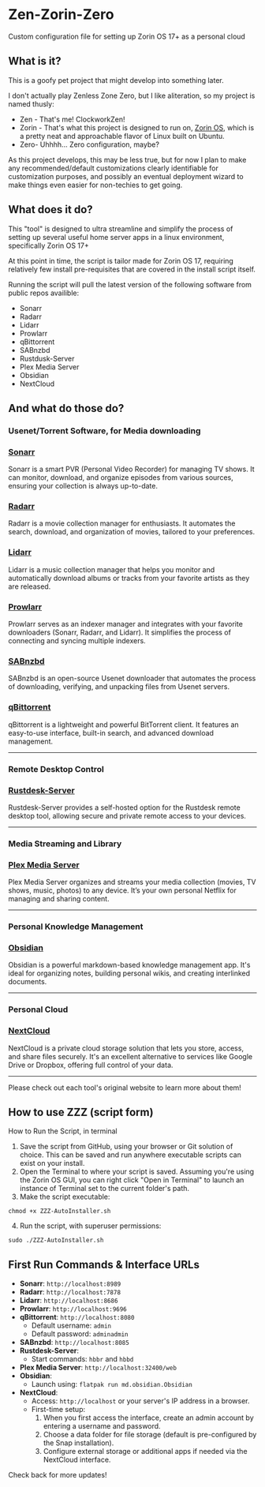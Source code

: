 # Zen-Zorin-Zero
Custom configuration file for setting up Zorin OS 17+ as a personal cloud


## What is it?

This is a goofy pet project that might develop into something later.

I don't actually play Zenless Zone Zero, but I like aliteration, so my project is named thusly:

* Zen - That's me! ClockworkZen!
* Zorin - That's what this project is designed to run on, [Zorin OS](https://zorin.com/os/ "Zorin OS"), which is a pretty neat and approachable flavor of Linux built on Ubuntu.
* Zero- Uhhhh... Zero configuration, maybe? 

As this project develops, this may be less true, but for now I plan to make any recommended/default customizations clearly identifiable for customization purposes, and possibly an eventual deployment wizard to make things even easier for non-techies to get going.

## What does it do?

This "tool" is designed to ultra streamline and simplify the process of setting up several useful home server apps in a linux environment, specifically Zorin OS 17+

At this point in time, the script is tailor made for Zorin OS 17, requiring relatively few install pre-requisites that are covered in the install script itself.

Running the script will pull the latest version of the following software from public repos availible:

* Sonarr
* Radarr
* Lidarr
* Prowlarr
* qBittorrent
* SABnzbd
* Rustdusk-Server
* Plex Media Server
* Obsidian
* NextCloud

## And what do those do?


### Usenet/Torrent Software, for Media downloading

### [Sonarr](https://sonarr.tv/)
Sonarr is a smart PVR (Personal Video Recorder) for managing TV shows. It can monitor, download, and organize episodes from various sources, ensuring your collection is always up-to-date.

### [Radarr](https://radarr.video/)
Radarr is a movie collection manager for enthusiasts. It automates the search, download, and organization of movies, tailored to your preferences.

### [Lidarr](https://lidarr.audio/)
Lidarr is a music collection manager that helps you monitor and automatically download albums or tracks from your favorite artists as they are released.

### [Prowlarr](https://prowlarr.com/)
Prowlarr serves as an indexer manager and integrates with your favorite downloaders (Sonarr, Radarr, and Lidarr). It simplifies the process of connecting and syncing multiple indexers.

### [SABnzbd](https://sabnzbd.org/)
SABnzbd is an open-source Usenet downloader that automates the process of downloading, verifying, and unpacking files from Usenet servers.

### [qBittorrent](https://www.qbittorrent.org/)
qBittorrent is a lightweight and powerful BitTorrent client. It features an easy-to-use interface, built-in search, and advanced download management.

---

### Remote Desktop Control

### [Rustdesk-Server](https://rustdesk.com/)
Rustdesk-Server provides a self-hosted option for the Rustdesk remote desktop tool, allowing secure and private remote access to your devices.

---

### Media Streaming and Library

### [Plex Media Server](https://www.plex.tv/)
Plex Media Server organizes and streams your media collection (movies, TV shows, music, photos) to any device. It’s your own personal Netflix for managing and sharing content.

---

### Personal Knowledge Management

### [Obsidian](https://obsidian.md/)
Obsidian is a powerful markdown-based knowledge management app. It's ideal for organizing notes, building personal wikis, and creating interlinked documents.

---

### Personal Cloud

### [NextCloud](https://nextcloud.com/)
NextCloud is a private cloud storage solution that lets you store, access, and share files securely. It's an excellent alternative to services like Google Drive or Dropbox, offering full control of your data.

---

Please check out each tool's original website to learn more about them!

## How to use ZZZ (script form)

How to Run the Script, in terminal
1.	Save the script from GitHub, using your browser or Git solution of choice. This can be saved and run anywhere executable scripts can exist on your install.
2.  Open the Terminal to where your script is saved. Assuming you're using the Zorin OS GUI, you can right click "Open in Terminal" to launch an instance of Terminal set to the current folder's path.
3.	Make the script executable:
```
chmod +x ZZZ-AutoInstaller.sh
```
4.	Run the script, with superuser permissions:
```
sudo ./ZZZ-AutoInstaller.sh
```


## First Run Commands & Interface URLs

- **Sonarr**: `http://localhost:8989`
- **Radarr**: `http://localhost:7878`
- **Lidarr**: `http://localhost:8686`
- **Prowlarr**: `http://localhost:9696`
- **qBittorrent**: `http://localhost:8080`
  - Default username: `admin`
  - Default password: `adminadmin`
- **SABnzbd**: `http://localhost:8085`
- **Rustdesk-Server**:
  - Start commands: `hbbr` and `hbbd`
- **Plex Media Server**: `http://localhost:32400/web`
- **Obsidian**:
  - Launch using: `flatpak run md.obsidian.Obsidian`
- **NextCloud**:
  - Access: `http://localhost` or your server's IP address in a browser.
  - First-time setup:
    1. When you first access the interface, create an admin account by entering a username and password.
    2. Choose a data folder for file storage (default is pre-configured by the Snap installation).
    3. Configure external storage or additional apps if needed via the NextCloud interface.

Check back for more updates!

